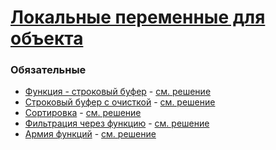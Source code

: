 # [Локальные переменные для объекта](https://learn.javascript.ru/closures-usage)

### Обязательные
 
* [Функция - строковый буфер](https://learn.javascript.ru/task/stringbuffer) - [см. решение]()
* [Строковый буфер с очисткой](https://learn.javascript.ru/task/stringbuffer-with-clear) - [см. решение]()
* [Сортировка](https://learn.javascript.ru/task/sort-by-field) - [см. решение]()
* [Фильтрация через функцию](https://learn.javascript.ru/task/filter-through-function) - [см. решение]()
* [Армия функций](https://learn.javascript.ru/task/make-army) - [см. решение]()
